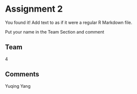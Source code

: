# Assignment 2

You found it!  Add text to as if it were a regular R Markdown file.

Put your name in the Team Section and comment

## Team
4

## Comments
Yuqing Yang
